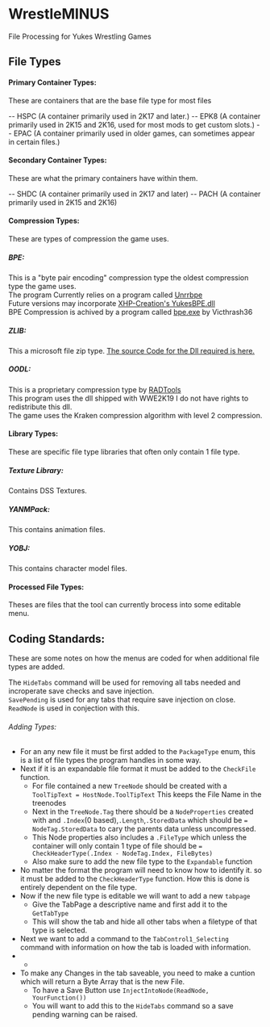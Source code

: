 # WrestleMINUS
File Processing for Yukes Wrestling Games

## File Types
 
#### Primary Container Types:
These are containers that are the base file type for most files

-- HSPC (A container primarily used in 2K17 and later.)
-- EPK8 (A container primarily used in 2K15 and 2K16, used for most mods to get custom slots.)
-- EPAC (A container primarily used in older games, can sometimes appear in certain files.)

#### Secondary Container Types:
These are what the primary containers have within them.

-- SHDC (A container primarily used in 2K17 and later)
-- PACH (A container primarily used in 2K15 and 2K16)

#### Compression Types:
These are types of compression the game uses.
##### BPE:
This is a "byte pair encoding" compression type the oldest compression type the game uses.  
The program Currently relies on a program called [Unrrbpe](http://asmodean.reverse.net/pages/unrrbpe.html)   
Future versions may incorporate [XHP-Creation's YukesBPE.dll](https://github.com/xhp-creations/YukesBPE)  
BPE Compression is achived by a program called [bpe.exe](https://www.tapatalk.com/groups/legendsofmodding/bpe-compression-tool-t3741.html#p22164) by Victhrash36
##### ZLIB:
This a microsoft file zip type.  [The source Code for the Dll required is here.](http://www.codeplex.com/DotNetZip)
##### OODL:
This is a proprietary compression type by [RADTools](http://www.radgametools.com/oodle.htm)   
This program uses the dll shipped with WWE2K19 I do not have rights to redistribute this dll.  
The game uses the Kraken compression algorithm with level 2 compression.  

#### Library Types:
These are specific file type libraries that often only contain 1 file type.
##### Texture Library:
Contains DSS Textures.
##### YANMPack:
This contains animation files.
##### YOBJ:
This contains character model files.

#### Processed File Types:
Theses are files that the tool can currently brocess into some editable menu.

## Coding Standards:
These are some notes on how the menus are coded for when additional file types are added.

The `HideTabs` command will be used for removing all tabs needed and incroperate save checks and save injection.  
`SavePending` is used for any tabs that require save injection on close.  `ReadNode` is used in conjection with this.

###### Adding Types:

* For an any new file it must be first added to the `PackageType` enum, this is a list of file types the program handles in some way.  
* Next if it is an expandable file format it must be added to the `CheckFile` function. 
  * For file contained a new `TreeNode` should be created with a `ToolTipText = HostNode.ToolTipText` This keeps the File Name in the treenodes
  * Next in the `TreeNode.Tag` there should be a `NodeProperties` created with and `.Index`(0 based),`.Length`,`.StoredData` which should be `= NodeTag.StoredData` to cary the parents data unless uncompressed.
  * This Node properties also includes a `.FileType` which unless the container will only contain 1 type of file should be `= CheckHeaderType(.Index - NodeTag.Index, FileBytes)`
  * Also make sure to add the new file type to the `Expandable` function
* No matter the format the program will need to know how to identify it.  so it must be added to the `CheckHeaderType` function. How this is done is entirely dependent on the file type.
* Now if the new file type is editable we will want to add a new `tabpage` 
  * Give the TabPage a descriptive name and first add it to the `GetTabType` 
  * This will show the tab and hide all other tabs when a filetype of that type is selected.
* Next we want to add a command to the `TabControl1_Selecting` command with information on how the tab is loaded with information.
* -
* To make any Changes in the tab saveable, you need to make a cuntion which will return a Byte Array that is the new File.  
  * To have a Save Button use `InjectIntoNode(ReadNode, YourFunction())`
  * You will want to add this to the `HideTabs` command so a save pending warning can be raised.

